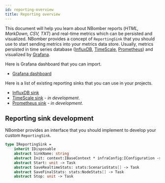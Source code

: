 ```yaml
---
id: reporting-overview
title: Reporting overview
---
```


This document will help you learn about NBomber reports (*HTML, MarkDown, CSV, TXT*) and real-time metrics which can be persisted and visualized. NBomber provides a concept of `ReportingSink` that you should use to start sending metrics into your metrics data store. Usually, metrics persisted in time series database ([InfluxDB](https://www.influxdata.com/), [TimeScale](https://www.timescale.com/), [Prometheus](https://prometheus.io/)) and visualized by [Grafana](https://grafana.com/).

Here is Grafana dashboard that you can import.

- [Grafana dashboard](https://github.com/PragmaticFlow/NBomber.Grafana)

Here is a list of existing reporting sinks that you can use in your projects.

- [InfluxDB sink](sinks-influxdb)
- [TimeScale sink](#) - *in development*.
- [Prometheus sink](#) - *in development*.

## Reporting sink development

NBomber provides an interface that you should implement to develop your custom `ReportingSink`.

```fsharp
type IReportingSink =
    inherit IDisposable
    abstract SinkName: string
    abstract Init: context:IBaseContext * infraConfig:IConfiguration -> Task
    abstract Start: unit -> Task
    abstract SaveRealtimeStats: stats:ScenarioStats[] -> Task
    abstract SaveFinalStats: stats:NodeStats[] -> Task
    abstract Stop: unit -> Task
```